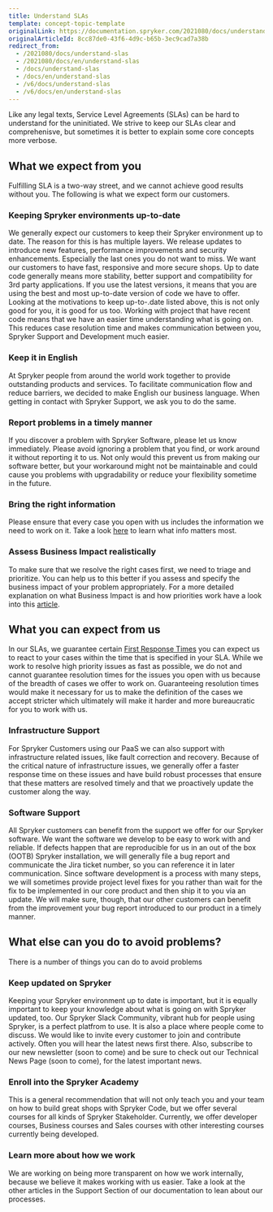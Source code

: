 ```yaml
---
title: Understand SLAs
template: concept-topic-template
originalLink: https://documentation.spryker.com/2021080/docs/understand-slas
originalArticleId: 8cc87de0-43f6-4d9c-b65b-3ec9cad7a38b
redirect_from:
  - /2021080/docs/understand-slas
  - /2021080/docs/en/understand-slas
  - /docs/understand-slas
  - /docs/en/understand-slas
  - /v6/docs/understand-slas
  - /v6/docs/en/understand-slas
---
```


Like any legal texts, Service Level Agreements (SLAs) can be hard to understand for the uninitiated. We strive to keep our SLAs clear and comprehenisve, but sometimes it is  better to explain some core concepts more verbose.

## What we expect from you
Fulfilling SLA is a two-way street, and we cannot achieve good results without you. The following is what we expect form our customers.

### Keeping Spryker environments up-to-date
We generally expect our customers to keep their Spryker environment up to date. The reason for this is has multiple layers.
We release updates to introduce new features, performance improvements and security enhancements. Especially the last ones you do not want to miss. We want our customers to have fast, responsive and more secure shops.
Up to date code generally means more stability, better support and compatibility for 3rd party applications. If you use the latest versions, it means that you are using the best and most up-to-date version of code we have to offer. Looking at the motivations to keep up-to-.date listed above, this is not only good for you, it is good for us too. Working with project that have recent code means that we have an easier time understanding what is going on. This reduces case resolution time and makes communication between you, Spryker Support and Development much easier.

### Keep it in English
At Spryker people from around the world work together to provide outstanding products and services. To facilitate communication flow and reduce barriers, we decided to make English our business language. When getting in contact with Spryker Support, we ask you to do the same.

### Report problems in a timely manner
If you discover a problem with Spryker Software, please let us know immediately. Please avoid ignoring a problem that you find, or work around it without reporting it to us. Not only would this prevent us from making our software better, but your workaround might not be maintainable and could cause you problems with upgradability or reduce your flexibility sometime in the future.

### Bring the right information
Please ensure that every case you open with us includes the information we need to work on it. Take a look [here](/docs/scos/user/intro-to-spryker/support/how-to-get-the-most-out-of-spryker-support.html) to learn what info matters most.

### Assess Business Impact realistically
To make sure that we resolve the right cases first, we need to triage and prioritize. You can help us to this better if you assess and specify the business impact of your problem appropriately. For a more detailed explanation on what Business Impact is and how priorities work have a look into this [article](/docs/scos/user/intro-to-spryker/support/understanding-ticket-status.html#how-are-bug-tickets-prioritized).

## What you can expect from us
In our SLAs, we guarantee certain [First Response Times](/docs/scos/user/intro-to-spryker/support/how-spryker-support-works.html#first-response-time)
you can expect us to react to your cases within the time that is specified in your SLA. While we work to resolve high priority issues as fast as possible, we do not and cannot guarantee resolution times for the issues you open with us because of the breadth of cases we offer to work on. Guaranteeing resolution times would make it necessary for us to make the definition of the cases we accept stricter which ultimately will make it harder and more bureaucratic for you to work with us.

### Infrastructure Support
For Spryker Customers using our PaaS we can also support with infrastructure related issues, like fault correction and recovery. Because of the critical nature of infrastructure issues, we generally offer a faster response time on these issues and have build robust processes that ensure that these matters are resolved timely and that we proactively update the customer along the way.

### Software Support
All Spryker customers can benefit from the support we offer for our Spryker software. We want the software we develop to be easy to work with and reliable. If defects happen that are reproducible for us in an out of the box (OOTB) Spryker installation, we will generally file a bug report and communicate the Jira ticket number, so you can reference it in later communication. Since software development is a process with many steps, we will sometimes provide project level fixes for you rather than wait for the fix to be implemented in our core product and then ship it to you via an update. We will make sure, though, that our other customers can benefit from the improvement your bug report introduced to our product in a timely manner.

## What else can you do to avoid problems?
There is a number of things you can do to avoid problems

### Keep updated on Spryker
Keeping your Spryker environment up to date is important, but it is equally important to keep your knowledge about what is going on with Spryker updated, too.
Our Spryker Slack Community, vibrant hub for people using Spryker, is a perfect platfrom to use. It is also a place where people come to discuss. We would like to invite every customer to join and contribute actively. Often you will hear the latest news first there. Also, subscribe to our new newsletter (soon to come) and be sure to check out our Technical News Page (soon to come), for the latest important news.

### Enroll into the Spryker Academy
This is a general recommendation that will not only teach you and your team on how to build great shops with Spryker Code, but we offer several courses for all kinds of Spryker Stakeholder. Currently, we offer developer courses, Business courses and Sales courses with other interesting courses currently being developed.

### Learn more about how we work
We are working on being more transparent on how we work internally, because we believe it makes working with us easier. Take a look at the other articles in the Support Section of our documentation to lean about our processes.
